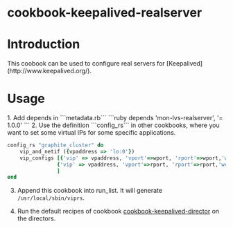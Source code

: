 cookbook-keepalived-realserver
==============================
<H1>Introduction</H1>
This coobook can be used to configure real servers for [Keepalived](http://www.keepalived.org/). 
<H1>Usage</H1>
1. Add depends in ```metadata.rb```
```ruby
depends          'mon-lvs-realserver', '= 1.0.0'
```
2. Use the definition ```config_rs``` in other cookbooks, where you want to set some virtual IPs for some specific applications. 

```ruby 
config_rs "graphite_cluster" do
    vip_and_netif ({vpaddress => 'lo:0'})
    vip_configs [{'vip' => vpaddress, 'vport'=>wport, 'rport'=>wport,'weight'=>'100'},
                {'vip' => vpaddress, 'vport'=>rport, 'rport'=>rport,'weight'=>'100'}                
                ]
end
```
3. Append this cookbook into run_list. It will generate ```/usr/local/sbin/viprs```.

4. Run the default recipes of cookbook [cookbook-keepalived-director](https://github.com/sbbird/cookbook-keepalived-director) on the directors. 
